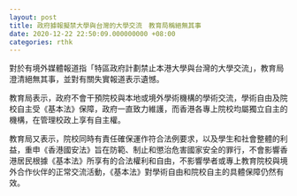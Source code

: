 ```yaml
---
layout: post
title: 政府據報擬禁大學與台灣的大學交流　教育局稱絕無其事
date: 2020-12-22 22:50:09.000000000 +08:00
categories: rthk
---
```


對於有境外媒體報道指「特區政府計劃禁止本港大學與台灣的大學交流」，教育局澄清絕無其事，並對有關失實報道表示遺憾。

教育局表示，政府不會干預院校與本地或境外學術機構的學術交流，學術自由及院校自主受《基本法》保障，政府一直致力維護，而香港各專上院校均屬獨立自主的機構，在管理校政上享有自主權。

教育局又表示，院校同時有責任確保運作符合法例要求，以及學生和社會整體的利益，重申《香港國安法》旨在防範、制止和懲治危害國家安全的罪行，不會影響香港居民根據《基本法》所享有的合法權利和自由，不影響學者或專上教育院校與境外合作伙伴的正常交流活動，《基本法》對學術自由和院校自主的具體保障仍然有效。
